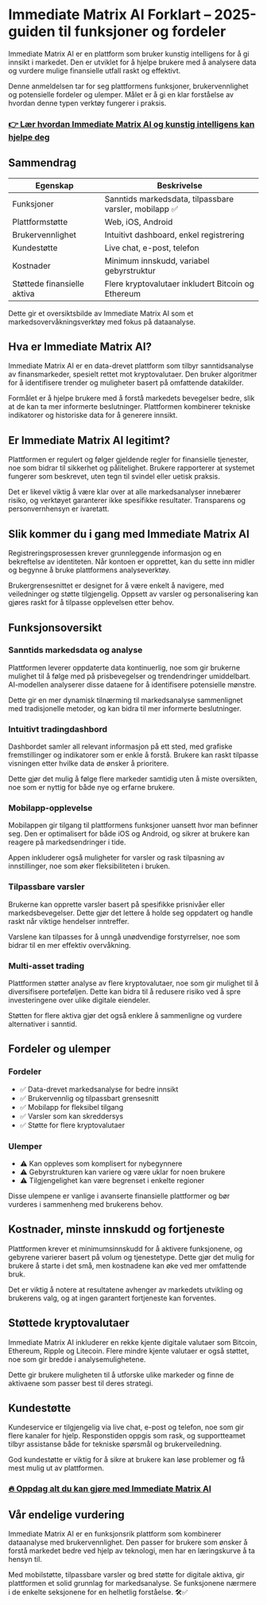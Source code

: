 # Immediate Matrix AI Forklart – 2025-guiden til funksjoner og fordeler
   
Immediate Matrix AI er en plattform som bruker kunstig intelligens for å gi innsikt i markedet. Den er utviklet for å hjelpe brukere med å analysere data og vurdere mulige finansielle utfall raskt og effektivt.  

Denne anmeldelsen tar for seg plattformens funksjoner, brukervennlighet og potensielle fordeler og ulemper. Målet er å gi en klar forståelse av hvordan denne typen verktøy fungerer i praksis.  

### [👉 Lær hvordan Immediate Matrix AI og kunstig intelligens kan hjelpe deg](https://tinyurl.com/rpeve4mx)
## Sammendrag  
| Egenskap                 | Beskrivelse                                          |  
|--------------------------|-----------------------------------------------------|  
| Funksjoner               | Sanntids markedsdata, tilpassbare varsler, mobilapp ✅ |  
| Plattformstøtte          | Web, iOS, Android                                   |  
| Brukervennlighet         | Intuitivt dashboard, enkel registrering             |  
| Kundestøtte              | Live chat, e-post, telefon                           |  
| Kostnader                | Minimum innskudd, variabel gebyrstruktur             |  
| Støttede finansielle aktiva | Flere kryptovalutaer inkludert Bitcoin og Ethereum  |  

Dette gir et oversiktsbilde av Immediate Matrix AI som et markedsovervåkningsverktøy med fokus på dataanalyse.  

## Hva er Immediate Matrix AI?  
Immediate Matrix AI er en data-drevet plattform som tilbyr sanntidsanalyse av finansmarkeder, spesielt rettet mot kryptovalutaer. Den bruker algoritmer for å identifisere trender og muligheter basert på omfattende datakilder.  

Formålet er å hjelpe brukere med å forstå markedets bevegelser bedre, slik at de kan ta mer informerte beslutninger. Plattformen kombinerer tekniske indikatorer og historiske data for å generere innsikt.  

## Er Immediate Matrix AI legitimt?  
Plattformen er regulert og følger gjeldende regler for finansielle tjenester, noe som bidrar til sikkerhet og pålitelighet. Brukere rapporterer at systemet fungerer som beskrevet, uten tegn til svindel eller uetisk praksis.  

Det er likevel viktig å være klar over at alle markedsanalyser innebærer risiko, og verktøyet garanterer ikke spesifikke resultater. Transparens og personvernhensyn er ivaretatt.  

## Slik kommer du i gang med Immediate Matrix AI  
Registreringsprosessen krever grunnleggende informasjon og en bekreftelse av identiteten. Når kontoen er opprettet, kan du sette inn midler og begynne å bruke plattformens analyseverktøy.  

Brukergrensesnittet er designet for å være enkelt å navigere, med veiledninger og støtte tilgjengelig. Oppsett av varsler og personalisering kan gjøres raskt for å tilpasse opplevelsen etter behov.  

## Funksjonsoversikt  

### Sanntids markedsdata og analyse  
Plattformen leverer oppdaterte data kontinuerlig, noe som gir brukerne mulighet til å følge med på prisbevegelser og trendendringer umiddelbart. AI-modellen analyserer disse dataene for å identifisere potensielle mønstre.  

Dette gir en mer dynamisk tilnærming til markedsanalyse sammenlignet med tradisjonelle metoder, og kan bidra til mer informerte beslutninger.  

### Intuitivt tradingdashbord  
Dashbordet samler all relevant informasjon på ett sted, med grafiske fremstillinger og indikatorer som er enkle å forstå. Brukere kan raskt tilpasse visningen etter hvilke data de ønsker å prioritere.  

Dette gjør det mulig å følge flere markeder samtidig uten å miste oversikten, noe som er nyttig for både nye og erfarne brukere.  

### Mobilapp-opplevelse  
Mobilappen gir tilgang til plattformens funksjoner uansett hvor man befinner seg. Den er optimalisert for både iOS og Android, og sikrer at brukere kan reagere på markedsendringer i tide.  

Appen inkluderer også muligheter for varsler og rask tilpasning av innstillinger, noe som øker fleksibiliteten i bruken.  

### Tilpassbare varsler  
Brukerne kan opprette varsler basert på spesifikke prisnivåer eller markedsbevegelser. Dette gjør det lettere å holde seg oppdatert og handle raskt når viktige hendelser inntreffer.  

Varslene kan tilpasses for å unngå unødvendige forstyrrelser, noe som bidrar til en mer effektiv overvåkning.  

### Multi-asset trading  
Plattformen støtter analyse av flere kryptovalutaer, noe som gir mulighet til å diversifisere porteføljen. Dette kan bidra til å redusere risiko ved å spre investeringene over ulike digitale eiendeler.  

Støtten for flere aktiva gjør det også enklere å sammenligne og vurdere alternativer i sanntid.  

## Fordeler og ulemper  

### Fordeler  
- ✅ Data-drevet markedsanalyse for bedre innsikt  
- ✅ Brukervennlig og tilpassbart grensesnitt  
- ✅ Mobilapp for fleksibel tilgang  
- ✅ Varsler som kan skreddersys  
- ✅ Støtte for flere kryptovalutaer  

### Ulemper  
- ⚠️ Kan oppleves som komplisert for nybegynnere  
- ⚠️ Gebyrstrukturen kan variere og være uklar for noen brukere  
- ⚠️ Tilgjengelighet kan være begrenset i enkelte regioner  

Disse ulempene er vanlige i avanserte finansielle plattformer og bør vurderes i sammenheng med brukerens behov.  

## Kostnader, minste innskudd og fortjeneste  
Plattformen krever et minimumsinnskudd for å aktivere funksjonene, og gebyrene varierer basert på volum og tjenestetype. Dette gjør det mulig for brukere å starte i det små, men kostnadene kan øke ved mer omfattende bruk.  

Det er viktig å notere at resultatene avhenger av markedets utvikling og brukerens valg, og at ingen garantert fortjeneste kan forventes.  

## Støttede kryptovalutaer  
Immediate Matrix AI inkluderer en rekke kjente digitale valutaer som Bitcoin, Ethereum, Ripple og Litecoin. Flere mindre kjente valutaer er også støttet, noe som gir bredde i analysemulighetene.  

Dette gir brukere muligheten til å utforske ulike markeder og finne de aktivaene som passer best til deres strategi.  

## Kundestøtte  
Kundeservice er tilgjengelig via live chat, e-post og telefon, noe som gir flere kanaler for hjelp. Responstiden oppgis som rask, og supportteamet tilbyr assistanse både for tekniske spørsmål og brukerveiledning.  

God kundestøtte er viktig for å sikre at brukere kan løse problemer og få mest mulig ut av plattformen.  

### [🔥 Oppdag alt du kan gjøre med Immediate Matrix AI](https://tinyurl.com/rpeve4mx)
## Vår endelige vurdering  
Immediate Matrix AI er en funksjonsrik plattform som kombinerer dataanalyse med brukervennlighet. Den passer for brukere som ønsker å forstå markedet bedre ved hjelp av teknologi, men har en læringskurve å ta hensyn til.  

Med mobilstøtte, tilpassbare varsler og bred støtte for digitale aktiva, gir plattformen et solid grunnlag for markedsanalyse. Se funksjonene nærmere i de enkelte seksjonene for en helhetlig forståelse. 🛠️✅